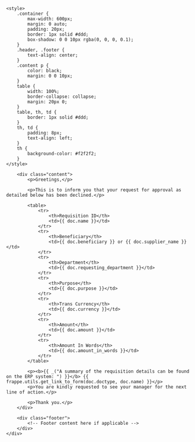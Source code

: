 <!DOCTYPE html>
<html lang="en">
<head>
    <meta charset="UTF-8">
    <meta name="viewport" content="width=device-width, initial-scale=1.0">
    
    <style>
        .container {
            max-width: 600px;
            margin: 0 auto;
            padding: 20px;
            border: 1px solid #ddd;
            box-shadow: 0 0 10px rgba(0, 0, 0, 0.1);
        }
        .header, .footer {
            text-align: center;
        }
        .content p {
            color: black;
            margin: 0 0 10px;
        }
        table {
            width: 100%;
            border-collapse: collapse;
            margin: 20px 0;
        }
        table, th, td {
            border: 1px solid #ddd;
        }
        th, td {
            padding: 8px;
            text-align: left;
        }
        th {
            background-color: #f2f2f2;
        }
    </style>
</head>
<body>
    <div class="container">
        <div class="header">
            <!-- Header content here if applicable -->
        </div>

        <div class="content">
            <p>Greetings,</p>

            <p>This is to inform you that your request for approval as detailed below has been declined.</p>

            <table>
                <tr>
                    <th>Requisition ID</th>
                    <td>{{ doc.name }}</td>
                </tr>
                <tr>
                    <th>Beneficiary</th>
                    <td>{{ doc.beneficiary }} or {{ doc.supplier_name }}</td>
                </tr>
                <tr>
                    <th>Department</th>
                    <td>{{ doc.requesting_department }}</td>
                </tr>
                <tr>
                    <th>Purpose</th>
                    <td>{{ doc.purpose }}</td>
                </tr>
                <tr>
                    <th>Trans Currency</th>
                    <td>{{ doc.currency }}</td>
                </tr>
                <tr>
                    <th>Amount</th>
                    <td>{{ doc.amount }}</td>
                </tr>
                <tr>
                    <th>Amount In Words</th>
                    <td>{{ doc.amount_in_words }}</td>
                </tr>
            </table>

            <p><b>{{ _("A summary of the requisition details can be found on the ERP system: ") }}</b> {{ frappe.utils.get_link_to_form(doc.doctype, doc.name) }}</p>
            <p>You are kindly requested to see your manager for the next line of action.</p>

            <p>Thank you.</p>
        </div>

        <div class="footer">
            <!-- Footer content here if applicable -->
        </div>
    </div>
</body>
</html>
